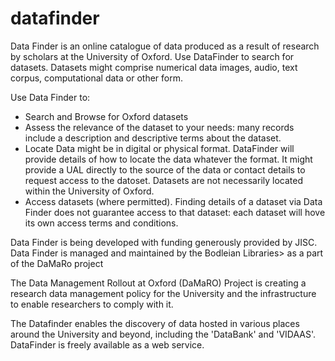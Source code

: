 datafinder
==========


Data Finder is an online catalogue of data produced as a result of research by scholars at the University of Oxford. Use DataFinder to search for datasets. Datasets might comprise numerical data images, audio, text corpus, computational data or other form.

Use Data Finder to:
- Search and Browse for Oxford datasets
- Assess the relevance of the dataset to your needs: many records include a description and descriptive terms about the dataset.
- Locate Data might be in digital or physical format. DataFinder will provide details of how to locate the data whatever the format. It might provide a UAL directly to the source of the data or contact details to request access to the datoset. Datasets are not necessarily located within the University of Oxford.
- Access datasets (where permitted). Finding details of a dataset via Data Finder does not guarantee access to that dataset: each dataset will hove its own access terms and conditions.

Data Finder is being developed with funding generously provided by JISC. Data Finder is managed and maintained by the Bodleian Libraries> as a part of the DaMaRo project

The Data Management Rollout at Oxford (DaMaRO) Project is creating a research data management policy for the University and the infrastructure to enable researchers to comply with it.

The Datafinder enables the discovery of data hosted in various places around the University and beyond, including the 'DataBank' and 'VIDAAS'. DataFinder is freely available as a web service.
